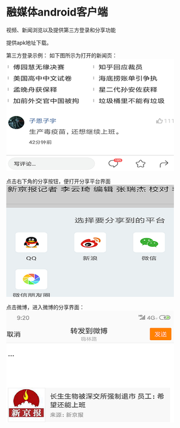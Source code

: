 # 融媒体android客户端
视频、新闻浏览以及提供第三方登录和分享功能

提供apk地址下载。

第三方登录示例：
如下图所示为打开的新闻页：
![image](https://github.com/TTThurs/pictures/blob/master/p1.png)

点击右下角的分享按钮，便打开分享平台界面
![image](https://github.com/TTThurs/pictures/blob/master/p2.png)

点击微博，进入微博的分享界面：
![image](https://github.com/TTThurs/pictures/blob/master/p3.png)

